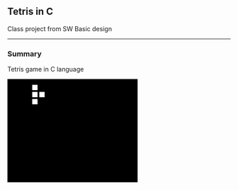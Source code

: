 ## Tetris in C
Class project from SW Basic design

---
### Summary
Tetris game in C language  <br> 

![](./img/lecture2_2.gif.gif)

